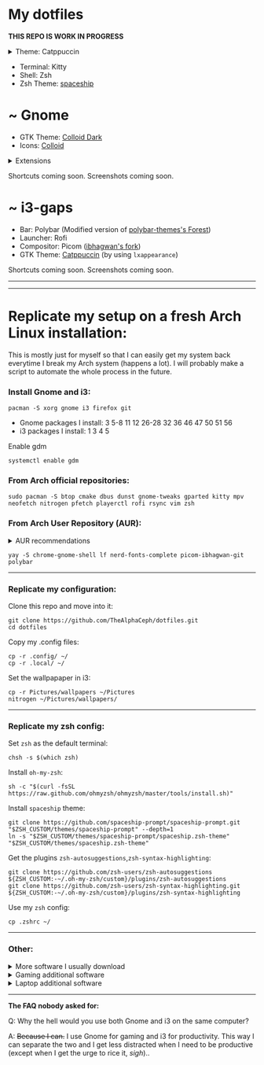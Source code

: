 # My dotfiles

**THIS REPO IS WORK IN PROGRESS**
<details>
  <summary>Theme: Catppuccin</summary>
  
  - [Firefox/Librewolf](https://addons.mozilla.org/en-US/firefox/addon/catppuccin-dark-sky/)
  - [Sublime Text](https://github.com/catppuccin/sublime-text)
  - [Kitty](https://github.com/catppuccin/kitty)
  - [Dark Reader](https://github.com/catppuccin/dark-reader)
  - [btop](https://github.com/catppuccin/btop)
  - [rofi](https://github.com/catppuccin/rofi)
  - [Mouse cursors](https://github.com/catppuccin/cursors)
</details>

- Terminal: Kitty
- Shell: Zsh
- Zsh Theme: [spaceship](https://github.com/spaceship-prompt/spaceship-prompt)

# ~ Gnome

- GTK Theme: [Colloid Dark](https://github.com/vinceliuice/Colloid-gtk-theme)
- Icons: [Colloid](https://github.com/vinceliuice/Colloid-icon-theme)
<details>
  <summary>Extensions</summary>
  
- [Application Volume Mixer](https://extensions.gnome.org/extension/3499/application-volume-mixer/)
- [Archlinux updates indicator](https://extensions.gnome.org/extension/1010/archlinux-updates-indicator/)
- [Blur my Shell](https://extensions.gnome.org/extension/3193/blur-my-shell/)
- [Compiz window effect](https://extensions.gnome.org/extension/3210/compiz-windows-effect/)
- [Dash to panel](https://extensions.gnome.org/extension/1160/dash-to-panel/)
- [GSConnect](https://extensions.gnome.org/extension/1319/gsconnect/)
- [Gnome 4x UI Improvements](https://extensions.gnome.org/extension/4158/gnome-40-ui-improvements/)
- [Media Control](https://github.com/programmer-pony/media-controls)
- [Workspaces Bar](https://extensions.gnome.org/extension/3851/workspaces-bar/)
- [Tiling assistant](https://extensions.gnome.org/extension/3733/tiling-assistant/)
- [Transparent window moving](https://extensions.gnome.org/extension/1446/transparent-window-moving/)
- [Tray Icons: Reloaded](https://extensions.gnome.org/extension/2890/tray-icons-reloaded/)
- [User Themes](https://extensions.gnome.org/extension/19/user-themes/)
- [Vertical Overview](https://extensions.gnome.org/extension/4144/vertical-overview/)
</details>

Shortcuts coming soon.
Screenshots coming soon.

# ~ i3-gaps
- Bar: Polybar (Modified version of [polybar-themes's Forest](https://github.com/adi1090x/polybar-themes#forest))
- Launcher: Rofi
- Compositor: Picom ([ibhagwan's fork](https://github.com/ibhagwan/picom))
- GTK Theme: [Catppuccin](https://github.com/catppuccin/gtk) (by using `lxappearance`)

Shortcuts coming soon.
Screenshots coming soon.
***
***
# Replicate my setup on a fresh Arch Linux installation: 
This is mostly just for myself so that I can easily get my system back everytime I break my Arch system (happens a lot).
I will probably make a script to automate the whole process in the future.
### Install Gnome and i3:
```
pacman -S xorg gnome i3 firefox git
```
- Gnome packages I install: 3 5-8 11 12 26-28 32 36 46 47 50 51 56
- i3 packages I install: 1 3 4 5

Enable gdm
```
systemctl enable gdm
```
  
### From Arch official repositories:
```
sudo pacman -S btop cmake dbus dunst gnome-tweaks gparted kitty mpv neofetch nitrogen pfetch playerctl rofi rsync vim zsh
```
  
### From Arch User Repository (AUR):
<details>
  <summary>AUR recommendations</summary>
    
   It is recommended to edit `/etc/makepkg.conf` following [this guide](https://gist.github.com/beci/c737c89685a667053fe02f986d59ca44) for faster compiling time, or you can just use my file (I also edited `PKGEXT='.pkg.tar'`):
  ```
  sudo cp ~/dotfiles/etc/makepkg.conf /etc
  ```
  Install an AUR helper such as `yay`:
  ```
  git clone https://aur.archlinux.org/yay.git && cd yay && makepkg -si
  ```
</details>
  
  ```
  yay -S chrome-gnome-shell lf nerd-fonts-complete picom-ibhagwan-git polybar 
  ```

***
### Replicate my configuration:
Clone this repo and move into it:
```
git clone https://github.com/TheAlphaCeph/dotfiles.git
cd dotfiles
```
Copy my .config files:
```
cp -r .config/ ~/
cp -r .local/ ~/
```
Set the wallpapaper in i3:
```
cp -r Pictures/wallpapers ~/Pictures
nitrogen ~/Pictures/wallpapers/
```
***
### Replicate my zsh config:
Set `zsh` as the default terminal:
```
chsh -s $(which zsh)
```
Install `oh-my-zsh`:
```
sh -c "$(curl -fsSL https://raw.github.com/ohmyzsh/ohmyzsh/master/tools/install.sh)"
```
Install `spaceship` theme:
```
git clone https://github.com/spaceship-prompt/spaceship-prompt.git "$ZSH_CUSTOM/themes/spaceship-prompt" --depth=1
ln -s "$ZSH_CUSTOM/themes/spaceship-prompt/spaceship.zsh-theme" "$ZSH_CUSTOM/themes/spaceship.zsh-theme"
```
Get the plugins `zsh-autosuggestions`,`zsh-syntax-highlighting`:
```
git clone https://github.com/zsh-users/zsh-autosuggestions ${ZSH_CUSTOM:-~/.oh-my-zsh/custom}/plugins/zsh-autosuggestions
git clone https://github.com/zsh-users/zsh-syntax-highlighting.git ${ZSH_CUSTOM:-~/.oh-my-zsh/custom}/plugins/zsh-syntax-highlighting
```
Use my `zsh` config:
```
cp .zshrc ~/
```
***
### Other:
<details>
  <summary>More software I usually download</summary>
  
  ```
  sudo pacman -S bitwarden discord flameshot libreoffice-fresh qbittorrent vlc
  ```
  ```
  yay -S freetube-bin librewolf-bin onlyoffice-bin signal-desktop-beta-bin spotify sublime-text-4 teams timeshift
  ```
</details>

<details>
  <summary>Gaming additional software</summary>
  
  ```
  sudo pacman -S gamemode lutris steam
  ```
  ```
  yay -S corectrl goverlay-bin lib32-mangohud mangohud rpcs3-git yuzu-early-access
  ```
</details>

<details>
  <summary>Laptop additional software</summary>
  
  Battery:
  ```
  sudo pacman -S tlp
  ```
  ```
  systemctl enable tlp.service
  systemctl mask systemd-rfkill.service
  systemctl mask systemd-rfkill.socket
  sudo tlp start
  ```
  Brightess:
  ```
  sudo pacman -S brightnessctl
  ```
</details>

***
**The FAQ nobody asked for:**

Q: Why the hell would you use both Gnome and i3 on the same computer?

A: ~~Because I can.~~ I use Gnome for gaming and i3 for productivity. This way I can separate the two and I get less distracted when I need to be productive (except when I get the urge to rice it, *sigh*)..
